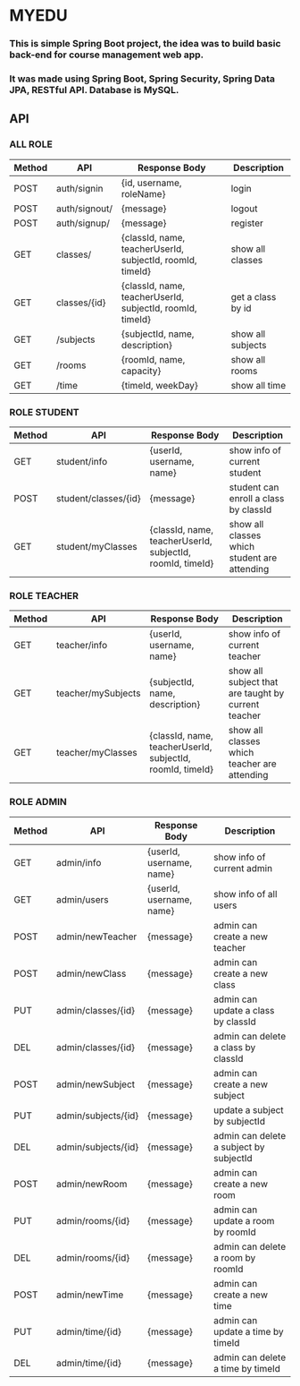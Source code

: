 # MYEDU
### This is simple Spring Boot project, the idea was to build basic back-end for course management web app.
### It was made using Spring Boot, Spring Security, Spring Data JPA, RESTful API. Database is MySQL.

## API

### ALL ROLE
| Method | API            | Response Body                                             | Description     |
|--------|----------------|-----------------------------------------------------------|-----------------|
| POST   | auth/signin    | {id, username, roleName}                                  | login           |
| POST	  | auth/signout/	 | 	{message}                                                | logout          |
| POST	  | auth/signup/	  | 	{message}                                                | register        |
| GET    | classes/       | {classId, name, teacherUserId, subjectId, roomId, timeId} | show all classes |
|GET	|classes/{id}	 		|{classId, name, teacherUserId, subjectId, roomId, timeId}|get a class by id|
|GET	|/subjects			|{subjectId, name, description} |show all subjects|
|GET|	/rooms|		 		{roomId, name, capacity}|show all rooms|
|GET	|/time				|{timeId, weekDay} |show all time|


### ROLE STUDENT
| Method | API            | Response Body                                            | Description     |
|--------|----------------|----------------------------------------------------------|-----------------|
|GET	|student/info			|{userId, username, name} |show info of current student|
|POST	|student/classes/{id}	 	|{message}|student can enroll a class by classId|
|GET	|student/myClasses		|{classId, name, teacherUserId, subjectId, roomId, timeId}|show all classes which student are attending|

### ROLE TEACHER
| Method | API            | Response Body                                            | Description     |
|--------|----------------|----------------------------------------------------------|-----------------|
|GET	|teacher/info			|{userId, username, name} |show info of current teacher|
|GET	|teacher/mySubjects	 	|{subjectId, name, description}|show all subject that are taught by current teacher|
|GET	|teacher/myClasses		|{classId, name, teacherUserId, subjectId, roomId, timeId} |show all classes which teacher are attending|

### ROLE ADMIN
| Method | API            | Response Body                                            | Description     |
|--------|----------------|----------------------------------------------------------|-----------------|
|GET	|admin/info			|{userId, username, name} |show info of current admin|
|GET	|admin/users			|{userId, username, name} |show info of all users|
|POST	|admin/newTeacher	 	|{message} |admin can create a new teacher|
|POST	|admin/newClass	 	|{message} |admin can create a new class|
|PUT	|admin/classes/{id}	 	|{message} |admin can update a class by classId|
|DEL	|admin/classes/{id}	 	|{message} |admin can delete a class by classId|
|POST	|admin/newSubject		|{message} |admin can create a new subject|
|PUT	|admin/subjects/{id}		 |{message} |update a subject by subjectId|
|DEL	|admin/subjects/{id}	 	|{message} |admin can delete a subject by subjectId|
|POST	|admin/newRoom	 	|{message} |admin can create a new room|
|PUT	|admin/rooms/{id}	 	|{message} |admin can update a room by roomId|
|DEL	|admin/rooms/{id}	 	|{message} |admin can delete a room by roomId|
|POST	|admin/newTime	 	    |{message} |admin can create a new time|
|PUT	|admin/time/{id}	 	|{message} |admin can update a time by timeId|
|DEL	|admin/time/{id}	 	|{message} |admin can delete a time by timeId|
